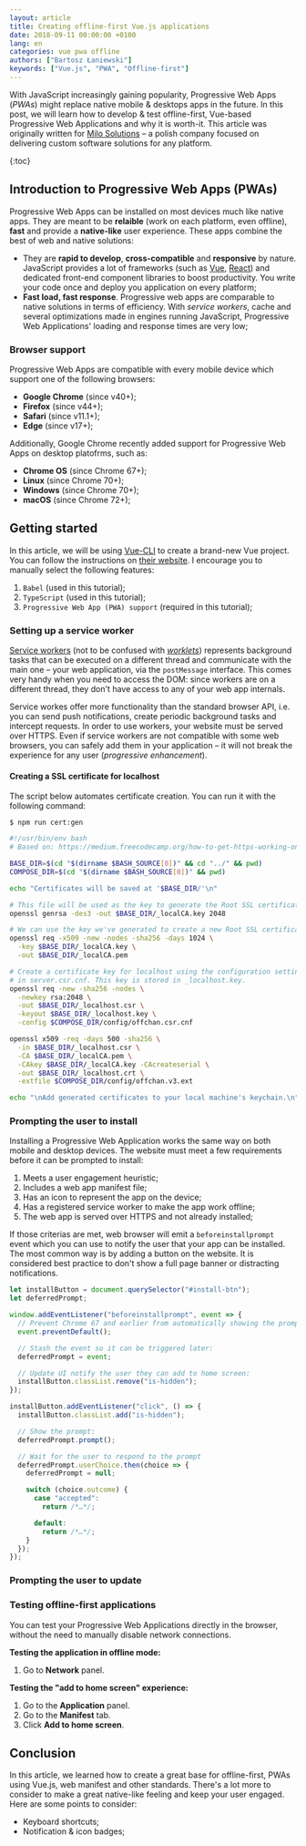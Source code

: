 ```yaml
---
layout: article
title: Creating offline-first Vue.js applications
date: 2018-09-11 00:00:00 +0100
lang: en
categories: vue pwa offline
authors: ["Bartosz Łaniewski"]
keywords: ["Vue.js", "PWA", "Offline-first"]
---
```


With JavaScript increasingly gaining popularity, Progressive Web Apps (_PWAs_) might replace native mobile & desktops apps in the future. In this post, we will learn how to develop & test offline-first, Vue-based Progressive Web Applications and why it is worth-it. This article was originally written for [Milo Solutions](https://www.milosolutions.com/en/) – a polish company focused on delivering custom software solutions for any platform.

{:toc}

## Introduction to Progressive Web Apps (PWAs)

Progressive Web Apps can be installed on most devices much like native apps. They are meant to be **relaible** (work on each platform, even offline), **fast** and provide a **native-like** user experience. These apps combine the best of web and native solutions:

- They are **rapid to develop**, **cross-compatible** and **responsive** by nature. JavaScript provides a lot of frameworks (such as [Vue](https://vuejs.org/), [React](https://reactjs.org/)) and dedicated front-end component libraries to boost productivity. You write your code once and deploy you application on every platform;
- **Fast load, fast response**. Progressive web apps are comparable to native solutions in terms of efficiency. With _service workers_, cache and several optimizations made in engines running JavaScript, Progressive Web Applications' loading and response times are very low;

### Browser support

Progressive Web Apps are compatible with every mobile device which support one of the following browsers:

- **Google Chrome** (since v40+);
- **Firefox** (since v44+);
- **Safari** (since v11.1+);
- **Edge** (since v17+);

Additionally, Google Chrome recently added support for Progressive Web Apps on desktop platofrms, such as:

- **Chrome OS** (since Chrome 67+);
- **Linux** (since Chrome 70+);
- **Windows** (since Chrome 70+);
- **macOS** (since Chrome 72+);

## Getting started

In this article, we will be using [Vue-CLI](https://cli.vuejs.org/) to create a brand-new Vue project. You can follow the instructions on [their website](https://cli.vuejs.org/guide/creating-a-project.html#vue-create). I encourage you to manually select the following features:

1. `Babel` (used in this tutorial);
2. `TypeScript` (used in this tutorial);
3. `Progressive Web App (PWA) support` (required in this tutorial);

### Setting up a service worker

[Service workers](https://developer.mozilla.org/en-US/docs/Web/API/Service_Worker_API) (not to be confused with [_worklets_](https://developer.mozilla.org/en-US/docs/Web/API/Worklet)) represents background tasks that can be executed on a different thread and communicate with the main one – your web application, via the `postMessage` interface. This comes very handy when you need to access the DOM: since workers are on a different thread, they don't have access to any of your web app internals.

Service workes offer more functionality than the standard browser API, i.e. you can send push notifications, create periodic background tasks and intercept requests. In order to use workers, your website must be served over HTTPS. Even if service workers are not compatible with some web browsers, you can safely add them in your application – it will not break the experience for any user (_progressive enhancement_).

#### Creating a SSL certificate for localhost

The script below automates certificate creation. You can run it with the following command:

```
$ npm run cert:gen
```

```bash
#!/usr/bin/env bash
# Based on: https://medium.freecodecamp.org/how-to-get-https-working-on-your-local-development-environment-in-5-minutes-7af615770eec

BASE_DIR=$(cd "$(dirname $BASH_SOURCE[0])" && cd "../" && pwd)
COMPOSE_DIR=$(cd "$(dirname $BASH_SOURCE[0])" && pwd)

echo "Certificates will be saved at '$BASE_DIR/'\n"

# This file will be used as the key to generate the Root SSL certificate:
openssl genrsa -des3 -out $BASE_DIR/_localCA.key 2048

# We can use the key we've generated to create a new Root SSL certificate:
openssl req -x509 -new -nodes -sha256 -days 1024 \
  -key $BASE_DIR/_localCA.key \
  -out $BASE_DIR/_localCA.pem

# Create a certificate key for localhost using the configuration settings stored
# in server.csr.cnf. This key is stored in _localhost.key.
openssl req -new -sha256 -nodes \
  -newkey rsa:2048 \
  -out $BASE_DIR/_localhost.csr \
  -keyout $BASE_DIR/_localhost.key \
  -config $COMPOSE_DIR/config/offchan.csr.cnf

openssl x509 -req -days 500 -sha256 \
  -in $BASE_DIR/_localhost.csr \
  -CA $BASE_DIR/_localCA.pem \
  -CAkey $BASE_DIR/_localCA.key -CAcreateserial \
  -out $BASE_DIR/_localhost.crt \
  -extfile $COMPOSE_DIR/config/offchan.v3.ext

echo "\nAdd generated certificates to your local machine's keychain.\n"
```

### Prompting the user to install

Installing a Progressive Web Application works the same way on both mobile and desktop devices. The website must meet a few requirements before it can be prompted to install:

1. Meets a user engagement heuristic;
2. Includes a web app manifest file;
3. Has an icon to represent the app on the device;
4. Has a registered service worker to make the app work offline;
5. The web app is served over HTTPS and not already installed;

If those criterias are met, web browser will emit a `beforeinstallprompt` event which you can use to notify the user that your app can be installed. The most common way is by adding a button on the website. It is considered best practice to don't show a full page banner or distracting notifications.

```javascript
let installButton = document.querySelector("#install-btn");
let deferredPrompt;

window.addEventListener("beforeinstallprompt", event => {
  // Prevent Chrome 67 and earlier from automatically showing the prompt:
  event.preventDefault();

  // Stash the event so it can be triggered later:
  deferredPrompt = event;

  // Update UI notify the user they can add to home screen:
  installButton.classList.remove("is-hidden");
});

installButton.addEventListener("click", () => {
  installButton.classList.add("is-hidden");

  // Show the prompt:
  deferredPrompt.prompt();

  // Wait for the user to respond to the prompt
  deferredPrompt.userChoice.then(choice => {
    deferredPrompt = null;

    switch (choice.outcome) {
      case "accepted":
        return /*…*/;

      default:
        return /*…*/;
    }
  });
});
```

### Prompting the user to update

### Testing offline-first applications

You can test your Progressive Web Applications directly in the browser, without the need to manually disable network connections.

**Testing the application in offline mode:**

1. Go to **Network** panel.

**Testing the "add to home screen" experience:**

1. Go to the **Application** panel.
2. Go to the **Manifest** tab.
3. Click **Add to home screen**.

## Conclusion

In this article, we learned how to create a great base for offline-first, PWAs using Vue.js, web manifest and other standards. There's a lot more to consider to make a great native-like feeling and keep your user engaged. Here are some points to consider:

- Keyboard shortcuts;
- Notification & icon badges;

